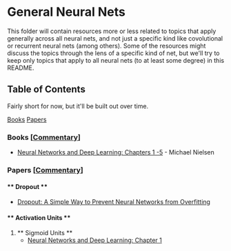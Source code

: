 # General Neural Nets 

This folder will contain resources more or less related to topics that apply generally across all neural nets, and not just a specific kind like covolutional or recurrent neural nets (among others). Some of the resources might discuss the topics through the lens of a specific kind of net, but we'll try to keep only topics that apply to all neural nets (to at least some degree) in this README.  

## Table of Contents

Fairly short for now, but it'll be built out over time. 

[Books](#books)
[Papers](#papers)

### Books [[Commentary](books_commentary)]

* [Neural Networks and Deep Learning: Chapters 1 -5](http://neuralnetworksanddeeplearning.com/) - Michael Nielsen

### Papers [[Commentary](papers_commentary)]

#### ** Dropout ** 

* [Dropout:  A Simple Way to Prevent Neural Networks from Overfitting](http://jmlr.org/papers/volume15/srivastava14a/srivastava14a.pdf)   

#### ** Activation Units ** 

 1. ** Sigmoid Units ** 
    * [Neural Networks and Deep Learning: Chapter 1](http://neuralnetworksanddeeplearning.com/chap1.html#sigmoid_neurons)

